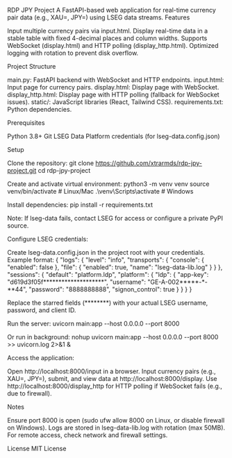 RDP JPY Project
A FastAPI-based web application for real-time currency pair data (e.g., XAU=, JPY=) using LSEG data streams.
Features

Input multiple currency pairs via input.html.
Display real-time data in a stable table with fixed 4-decimal places and column widths.
Supports WebSocket (display.html) and HTTP polling (display_http.html).
Optimized logging with rotation to prevent disk overflow.

Project Structure

main.py: FastAPI backend with WebSocket and HTTP endpoints.
input.html: Input page for currency pairs.
display.html: Display page with WebSocket.
display_http.html: Display page with HTTP polling (fallback for WebSocket issues).
static/: JavaScript libraries (React, Tailwind CSS).
requirements.txt: Python dependencies.

Prerequisites

Python 3.8+
Git
LSEG Data Platform credentials (for lseg-data.config.json)

Setup

Clone the repository:
git clone https://github.com/xtrarmds/rdp-jpy-project.git
cd rdp-jpy-project


Create and activate virtual environment:
python3 -m venv venv
source venv/bin/activate  # Linux/Mac
.\venv\Scripts\activate   # Windows


Install dependencies:
pip install -r requirements.txt

Note: If lseg-data fails, contact LSEG for access or configure a private PyPI source.

Configure LSEG credentials:

Create lseg-data.config.json in the project root with your credentials.
Example format:
{
    "logs": {
        "level": "info",
        "transports": {
            "console": {
                "enabled": false
            },
            "file": {
                "enabled": true,
                "name": "lseg-data-lib.log"
            }
        }
    },
    "sessions": {
        "default": "platform.ldp",
        "platform": {
            "ldp": {
                "app-key": "d619d3f05f********************",
                "username": "GE-A-002*****-*-**44",
                "password": "8888888888",
                "signon_control": true
            }
        }
    }
}


Replace the starred fields (********) with your actual LSEG username, password, and client ID.


Run the server:
uvicorn main:app --host 0.0.0.0 --port 8000

Or run in background:
nohup uvicorn main:app --host 0.0.0.0 --port 8000 >> uvicorn.log 2>&1 &


Access the application:

Open http://localhost:8000/input in a browser.
Input currency pairs (e.g., XAU=, JPY=), submit, and view data at http://localhost:8000/display.
Use http://localhost:8000/display_http for HTTP polling if WebSocket fails (e.g., due to firewall).



Notes

Ensure port 8000 is open (sudo ufw allow 8000 on Linux, or disable firewall on Windows).
Logs are stored in lseg-data-lib.log with rotation (max 50MB).
For remote access, check network and firewall settings.

License
MIT License

